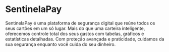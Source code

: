 # SentinelaPay
SentinelaPay é uma plataforma de segurança digital que reúne todos os seus cartões em um só lugar. Mais do que uma carteira inteligente, oferecemos controle total dos seus gastos com tabelas, gráficos e estatísticas detalhadas. Com proteção avançada e praticidade, cuidamos da sua segurança enquanto você cuida do seu dinheiro.

